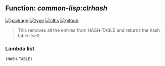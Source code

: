 ## Function: ***common-lisp:clrhash***
[![package](https://img.shields.io/badge/Package-COMMON--LISP-5f9ea0.svg?style=social&colorA=999999)](../) [![type](https://img.shields.io/badge/Type-Function-5f9ea0.svg?style=social&colorA=999999)](../#function) [![clhs](https://img.shields.io/badge/CLHS-CLRHASH-5f9ea0.svg?style=social&colorA=999999)](http://www.lispworks.com/documentation/HyperSpec/Body/f_clrhas.htm) [![github](https://img.shields.io/badge/GitHub-View_the_source-5f9ea0.svg?style=social&colorA=999999&logo=github)](https://github.com/sbcl/sbcl/blob/master/src/code/target-hash-table.lisp/) 

> This removes all the entries from HASH-TABLE and returns the hash
> table itself.

### Lambda list
```
(HASH-TABLE)
```

